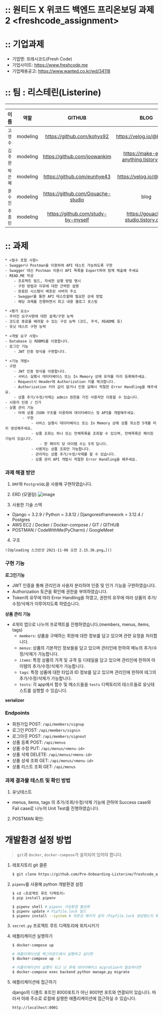 # :: 원티드 X 위코드 백엔드 프리온보딩 과제2 <freshcode_assignment>

# :: 기업과제
* 기업명: 프레시코드(Fresh Code)
* 기업사이트: https://www.freshcode.me
* 기업채용공고: https://www.wanted.co.kr/wd/34118

# :: 팀 :  리스테린(Listerine)

---------------------
|이름|역할|GITHUB|BLOG|
|:--:|:--:|:--:|:--:|
|`고영수`|modeling|https://github.com/kohys92|https://velog.io/@kohys92|
|`김주완`|modeling|https://github.com/joowankim|https://make-easy-anything.tistory.com/|
|`박은혜`|modeling|https://github.com/eunhye43|https://velog.io/@maja43|
|`윤수진`|modeling|https://github.com/Gouache-studio|blog|
|`주종민`|modeling|https://github.com/study-by-myself|https://gouache-studio.tistory.com/|

# :: 과제
```
* <필수 포함 사항>
- Swagger나 Postman을 이용하여 API 테스트 가능하도록 구현
- Swagger 대신 Postman 이용시 API 목록을 Export하여 함께 제출해 주세요
- READ.ME 작성
    - 프로젝트 빌드, 자세한 실행 방법 명시
    - 구현 방법과 이유에 대한 간략한 설명
    - 완료된 시스템이 배포된 서버의 주소
    - Swagger를 통한 API 테스트할때 필요한 상세 방법
    - 해당 과제를 진행하면서 회고 내용 블로그 포스팅

* <평가 요소>
- 주어진 요구사항에 대한 설계/구현 능력
- 코드로 동료를 배려할 수 있는 구성 능력 (코드, 주석, README 등)
- 유닛 테스트 구현 능력

* <개발 요구 사항>
- Database 는 RDBMS를 이용합니다.
- 로그인 기능
    - JWT 인증 방식을 구현합니다.

* <기능 개발>
- 구현
    - JWT 인증 방식을 이용합니다.
    - 서비스 실행시 데이터베이스 또는 In Memory 상에 유저를 미리 등록해주세요.
    - Request시 Header에 Authorization 키를 체크합니다.
    - Authorization 키의 값이 없거나 인증 실패시 적절한 Error Handling을 해주세요.
    - 상품 추가/수정/삭제는 admin 권한을 가진 사용자만 이용할 수 있습니다.
- 시용자 인증 / 인가
- 상품 관리 기능
    - 아래 상품 JSON 구조를 이용하여 데이터베이스 및 API를 개발해주세요.
        - 구현
            - 서비스 실행시 데이터베이스 또는 In Memory 상에 상품 최소한 5개를 미리 생성해주세요.
            - 상품 조회는 하나 또는 전체목록을 조회할 수 있으며, 전체목록은 페이징 기능이 있습니다.
                - 한 페이지 당 아이템 수는 5개 입니다.
            - 사용자는 상품 조회만 가능합니다.
            - 관리자는 상품 추가/수정/삭제를 할 수 있습니다.
            - 상품 관리 API 개발시 적절한 Error Handling을 해주세요.
```

### 과제 해결 방안
1. `DRF`와 `PostgreSQL`을 사용해 구현하였습니다.

2. ERD (모델링)
![image](https://user-images.githubusercontent.com/32446834/140312743-eda03d7f-c423-46a0-8e34-fda706d50876.png)

3. 사용한 기술 스텍
- Django = 3.2.9 / Python = 3.8.12 / Djangorestframework = 3.12.4 / Postgres
- AWS EC2 / Docker / Docker-compose / GIT / GITHUB
- POSTMAN / CodeWithMe(PyCharm) / GoogleMeet

4. 구조
```
![Uploading 스크린샷 2021-11-06 오전 2.15.36.png…]()
```

### 구현 기능

**로그인기능**

- JWT 인증을 통해 관리인과 사용자 분리하여 인증 및 인가 기능을 구현하였습니다.
- Authorization 토큰을 확인해 권한을 부여하였습니다.
- Token의 유무에 따라 Error Handling을 하였고, 권한의 유무에 따라 상품의 추가/수정/삭제가 이루어지도록 하였습니다.

**상품 관리 기능**

- 4개의 앱으로 나누어 프로젝트를 진행하였습니다.(members, menus, items, tags)
    - `members`: 상품을 구매하는 회원에 대한 정보를 담고 있으며 관련 요청을 처리합니다.
    - `menus`: 상품의 기본적인 정보들을 담고 있으며 관리인에 한하여 메뉴의 추가/수정/삭제가 가능합니다.
    - `items`: 특정 상품의 가격 및 규격 등 디테일을 담고 있으며 관리인에 한하여 아이템의 추가/수정/삭제가 가능합니다.
    - `tags`: 특정 상품에 대한 타입과 ID 정보를 담고 있으며 관리인에 한하여 테그의 추가/수정/삭제가 가능합니다.
    - `tests`: 각 app에서 함수 및 메소드들을 `tests` 디렉토리의 테스트들로 유닛테스트를 실행할 수 있습니다.

**serializer**

### Endpoints

- 회원가입 POST: `/api/members/signup`
- 로그인 POST: `/api/members/signin`
- 로그아웃 POST: `/api/members/signout`
- 상품 등록 POST: `/api/menus`
- 상품 수정 PUT: `/api/menus/<menu-id>`
- 상품 삭제 DELETE: `/api/menus/<menu-id>`
- 상품 상세 조회 GET: `/api/menus/<menu-id>`
- 상품 리스트 조회 GET: `/api/menus`

### 과제 결과물 테스트 및 확인 방법
1. 유닛테스트
- menus, items, tags 의 추가/조회/수정/삭제 기능에 관하여 Success case와 Fail case로 나누어 Unit Test를 진행하였습니다.

2. POSTMAN 확인:

# 개발환경 설정 방법

> `git`과 `docker`, `docker-compose`가 설치되어 있어야 합니다.

1. 레포지토리 git 클론

    ```bash
    $ git clone https://github.com/Pre-Onboarding-Listerine/freshcode_assignment.git
    ```

2. `pipenv`를 사용해 python 개발환경 설정

    ```bash
    $ cd <프로젝트 루트 디렉토리>
    $ pip install pipenv

    $ pipenv shell # pipenv 가상환경 활성화
    $ pipenv update # Pipfile.lock 빌드
    $ pipenv install --system # 의존성 패키지 설치 !Pipfile.lock 생성됐는지 확인!
    ```

3. `secret.py` 프로젝트 루트 디렉토리에 위치시키기

4. 애플리케이션 실행하기

    ```bash
    $ docker-compose up

    # 애플리케이션을 백그라운드에서 실행하고 싶다면
    $ docker-compose up -d
    
    # 어플리케이션이 실행이 되고 난 후에 데이터베이스 migration이 필요하다면
    $ docker-compose exec backend python manage.py migrate
    ```

5. 애플리케이션에 접근하기

    django의 디폴트 포트인 8000포트가 아닌 8001번 포트와 연결되어 있습니다. 따라서 아래 주소로 로컬에 실행한 애플리케이션에 접근하실 수 있습니다.
    ```
    http://localhost:8001
    ```
